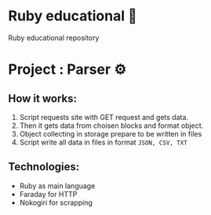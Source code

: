 # Ruby educational 💎
Ruby educational repository

# Project : Parser ⚙
## How it works:
1) Script requests site with GET request and gets data.
2) Then it gets data from choisen blocks and format object.
3) Object collecting in storage prepare to be written in files
4) Script write all data in files in format `JSON, CSV, TXT`

## Technologies:
- Ruby as main language
- Faraday for HTTP
- Nokogiri for scrapping
